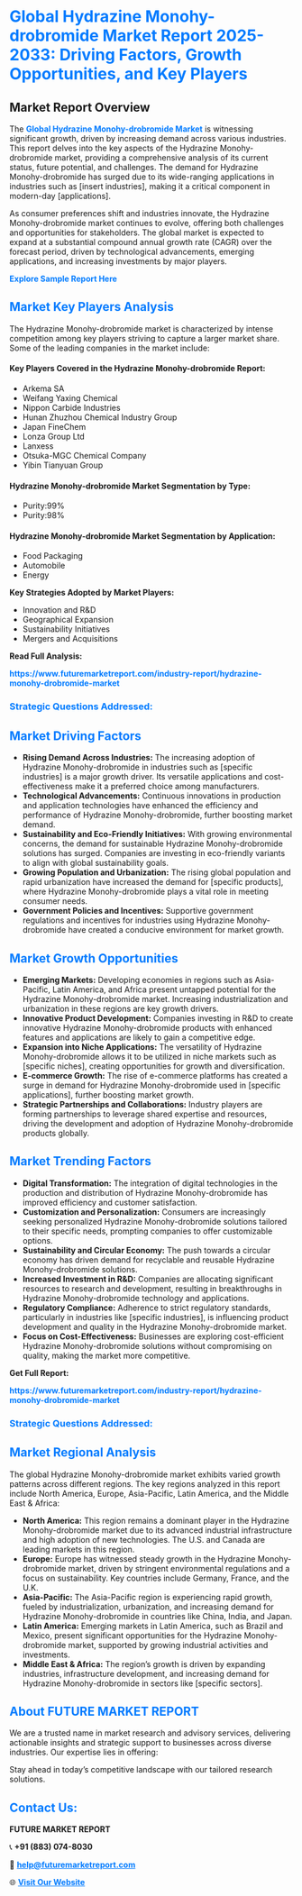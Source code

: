 <h1 style="color: #007BFF;">Global Hydrazine Monohy-drobromide Market Report 2025-2033: Driving Factors, Growth Opportunities, and Key Players</h1>

<section id="overview">
<h2>Market Report Overview</h2>
<p>The <a href="https://www.futuremarketreport.com/industry-report/hydrazine-monohy-drobromide-market" style="color: #007BFF; text-decoration: none;"><strong>Global Hydrazine Monohy-drobromide Market</strong></a> is witnessing significant growth, driven by increasing demand across various industries. This report delves into the key aspects of the Hydrazine Monohy-drobromide market, providing a comprehensive analysis of its current status, future potential, and challenges. The demand for Hydrazine Monohy-drobromide has surged due to its wide-ranging applications in industries such as [insert industries], making it a critical component in modern-day [applications].</p>
<p>As consumer preferences shift and industries innovate, the Hydrazine Monohy-drobromide market continues to evolve, offering both challenges and opportunities for stakeholders. The global market is expected to expand at a substantial compound annual growth rate (CAGR) over the forecast period, driven by technological advancements, emerging applications, and increasing investments by major players.</p>
</section>

<section id="overview">
<p><a href="https://www.futuremarketreport.com/request-sample/reportId=114613" style="color: #007BFF; text-decoration: none;"><strong>Explore Sample Report Here</strong></a></p>
</section>

<section id="key-players">
<h2 style="color: #007BFF;">Market Key Players Analysis</h2>
<p>The Hydrazine Monohy-drobromide market is characterized by intense competition among key players striving to capture a larger market share. Some of the leading companies in the market include:</p>
<h4>Key Players Covered in the Hydrazine Monohy-drobromide Report:</h4>
<ul><li>Arkema SA</li><li>Weifang Yaxing Chemical</li><li>Nippon Carbide Industries</li><li>Hunan Zhuzhou Chemical Industry Group</li><li>Japan FineChem</li><li>Lonza Group Ltd</li><li>Lanxess</li><li>Otsuka-MGC Chemical Company</li><li>Yibin Tianyuan Group</li></ul>
<h4>Hydrazine Monohy-drobromide Market Segmentation by Type:</h4>
<ul><li>Purity:99%</li><li>Purity:98%</li></ul>

<h4>Hydrazine Monohy-drobromide Market Segmentation by Application:</h4>
<ul><li>Food Packaging</li><li>Automobile</li><li>Energy</li></ul>
<p><strong>Key Strategies Adopted by Market Players:</strong></p>
<ul>
<li>Innovation and R&D</li>
<li>Geographical Expansion</li>
<li>Sustainability Initiatives</li>
<li>Mergers and Acquisitions</li>
</ul>
</section>

<section>
<p><strong>Read Full Analysis: </strong></p><a href="https://www.futuremarketreport.com/industry-report/hydrazine-monohy-drobromide-market" style="color: #007BFF; text-decoration: none;"><strong>https://www.futuremarketreport.com/industry-report/hydrazine-monohy-drobromide-market</strong></a>
<h3 style="color: #007BFF;">Strategic Questions Addressed:</h3>
</section>

<section id="driving-factors">
<h2 style="color: #007BFF;">Market Driving Factors</h2>
<ul>
<li><strong>Rising Demand Across Industries:</strong> The increasing adoption of Hydrazine Monohy-drobromide in industries such as [specific industries] is a major growth driver. Its versatile applications and cost-effectiveness make it a preferred choice among manufacturers.</li>
<li><strong>Technological Advancements:</strong> Continuous innovations in production and application technologies have enhanced the efficiency and performance of Hydrazine Monohy-drobromide, further boosting market demand.</li>
<li><strong>Sustainability and Eco-Friendly Initiatives:</strong> With growing environmental concerns, the demand for sustainable Hydrazine Monohy-drobromide solutions has surged. Companies are investing in eco-friendly variants to align with global sustainability goals.</li>
<li><strong>Growing Population and Urbanization:</strong> The rising global population and rapid urbanization have increased the demand for [specific products], where Hydrazine Monohy-drobromide plays a vital role in meeting consumer needs.</li>
<li><strong>Government Policies and Incentives:</strong> Supportive government regulations and incentives for industries using Hydrazine Monohy-drobromide have created a conducive environment for market growth.</li>
</ul>
</section>

<section id="growth-opportunities">
<h2 style="color: #007BFF;">Market Growth Opportunities</h2>
<ul>
<li><strong>Emerging Markets:</strong> Developing economies in regions such as Asia-Pacific, Latin America, and Africa present untapped potential for the Hydrazine Monohy-drobromide market. Increasing industrialization and urbanization in these regions are key growth drivers.</li>
<li><strong>Innovative Product Development:</strong> Companies investing in R&D to create innovative Hydrazine Monohy-drobromide products with enhanced features and applications are likely to gain a competitive edge.</li>
<li><strong>Expansion into Niche Applications:</strong> The versatility of Hydrazine Monohy-drobromide allows it to be utilized in niche markets such as [specific niches], creating opportunities for growth and diversification.</li>
<li><strong>E-commerce Growth:</strong> The rise of e-commerce platforms has created a surge in demand for Hydrazine Monohy-drobromide used in [specific applications], further boosting market growth.</li>
<li><strong>Strategic Partnerships and Collaborations:</strong> Industry players are forming partnerships to leverage shared expertise and resources, driving the development and adoption of Hydrazine Monohy-drobromide products globally.</li>
</ul>
</section>

<section id="trending-factors">
<h2 style="color: #007BFF;">Market Trending Factors</h2>
<ul>
<li><strong>Digital Transformation:</strong> The integration of digital technologies in the production and distribution of Hydrazine Monohy-drobromide has improved efficiency and customer satisfaction.</li>
<li><strong>Customization and Personalization:</strong> Consumers are increasingly seeking personalized Hydrazine Monohy-drobromide solutions tailored to their specific needs, prompting companies to offer customizable options.</li>
<li><strong>Sustainability and Circular Economy:</strong> The push towards a circular economy has driven demand for recyclable and reusable Hydrazine Monohy-drobromide solutions.</li>
<li><strong>Increased Investment in R&D:</strong> Companies are allocating significant resources to research and development, resulting in breakthroughs in Hydrazine Monohy-drobromide technology and applications.</li>
<li><strong>Regulatory Compliance:</strong> Adherence to strict regulatory standards, particularly in industries like [specific industries], is influencing product development and quality in the Hydrazine Monohy-drobromide market.</li>
<li><strong>Focus on Cost-Effectiveness:</strong> Businesses are exploring cost-efficient Hydrazine Monohy-drobromide solutions without compromising on quality, making the market more competitive.</li>
</ul>
</section>

<section>
<p><strong>Get Full Report: </strong></p><a href="https://www.futuremarketreport.com/industry-report/hydrazine-monohy-drobromide-market" style="color: #007BFF; text-decoration: none;"><strong>https://www.futuremarketreport.com/industry-report/hydrazine-monohy-drobromide-market</strong></a>
<h3 style="color: #007BFF;">Strategic Questions Addressed:</h3>
</section>


<section id="regional-analysis">
<h2 style="color: #007BFF;">Market Regional Analysis</h2>
<p>The global Hydrazine Monohy-drobromide market exhibits varied growth patterns across different regions. The key regions analyzed in this report include North America, Europe, Asia-Pacific, Latin America, and the Middle East & Africa:</p>
<ul>
<li><strong>North America:</strong> This region remains a dominant player in the Hydrazine Monohy-drobromide market due to its advanced industrial infrastructure and high adoption of new technologies. The U.S. and Canada are leading markets in this region.</li>
<li><strong>Europe:</strong> Europe has witnessed steady growth in the Hydrazine Monohy-drobromide market, driven by stringent environmental regulations and a focus on sustainability. Key countries include Germany, France, and the U.K.</li>
<li><strong>Asia-Pacific:</strong> The Asia-Pacific region is experiencing rapid growth, fueled by industrialization, urbanization, and increasing demand for Hydrazine Monohy-drobromide in countries like China, India, and Japan.</li>
<li><strong>Latin America:</strong> Emerging markets in Latin America, such as Brazil and Mexico, present significant opportunities for the Hydrazine Monohy-drobromide market, supported by growing industrial activities and investments.</li>
<li><strong>Middle East & Africa:</strong> The region’s growth is driven by expanding industries, infrastructure development, and increasing demand for Hydrazine Monohy-drobromide in sectors like [specific sectors].</li>
</ul>
</section>

<footer>
<h2 style="color: #007BFF;">About FUTURE MARKET REPORT</h2>
<p>We are a trusted name in market research and advisory services, delivering actionable insights and strategic support to businesses across diverse industries. Our expertise lies in offering:</p>

<p>Stay ahead in today’s competitive landscape with our tailored research solutions.</p>

<h2 style="color: #007BFF;">Contact Us:</h2>
<p><strong>FUTURE MARKET REPORT</strong></p>
<p>📞 <strong>+91 (883) 074-8030</strong></p>
<p>📧 <strong><a href="mailto:help@futuremarketreport.com" style="color: #007BFF;">help@futuremarketreport.com</a></strong></p>
<p>🌐 <strong><a href="https://www.futuremarketreport.com/" style="color: #007BFF;">Visit Our Website</a></strong></p>
</footer>